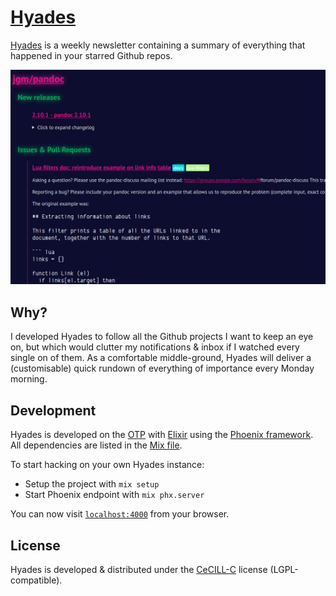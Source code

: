 # [Hyades](https://hyades.info)

[Hyades](http://hyades.info) is a weekly newsletter containing a summary of everything that happened in your starred Github repos.

![Newsletter sample](/assets/static/images/sshot.jpg)

## Why?

I developed Hyades to follow all the Github projects I want to keep an eye on, but which would clutter my notifications & inbox if I watched every single on of them. As a comfortable middle-ground, Hyades will deliver a (customisable) quick rundown of everything of importance every Monday morning.

## Development

Hyades is developed on the [OTP](https://erlang.org/doc/design_principles/users_guide.html) with [Elixir](https://elixir-lang.org/) using the [Phoenix framework](https://www.phoenixframework.org/). All dependencies are listed in the [Mix file](mix.exs).

To start hacking on your own Hyades instance:

  * Setup the project with `mix setup`
  * Start Phoenix endpoint with `mix phx.server`

You can now visit [`localhost:4000`](http://localhost:4000) from your browser.

## License

Hyades is developed & distributed under the [CeCILL-C](https://en.wikipedia.org/wiki/CeCILL) license (LGPL-compatible).

